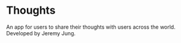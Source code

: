 # Thoughts
An app for users to share their thoughts with users across the world. Developed by Jeremy Jung.
